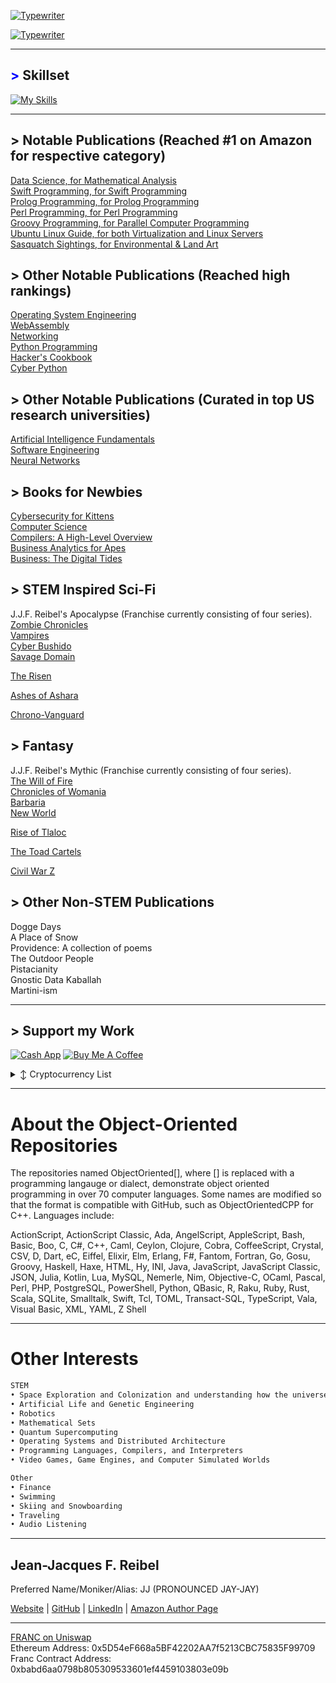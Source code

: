 [![Typewriter](https://readme-typing-svg.herokuapp.com?font=Orbitron&size=30&duration=4000&pause=500&center=true&random=false&width=1200&lines=J.J.F.+Reibel,+MBA,+M.S.+Cybersecurity,+M.S.+Data+Analytics)](https://git.io/typing-svg)


[![Typewriter](https://readme-typing-svg.herokuapp.com?font=Orbitron&size=30&duration=4000&pause=500&center=true&random=false&width=1200&lines=I+am+an+engineer;I+am+an+author;I+am+a+consultant;I+am+an+analyst)](https://git.io/typing-svg)

---
## <span style="color: blue !important;">&gt;</span> Skillset
[![My Skills](https://skillicons.dev/icons?i=aws,golang,androidstudio,ansible,apple,arduino,atom,azure,bootstrap,bun,crystal,cassandra,clion,cmake,css,d3,dart,discord,bots,dotnet,dynamodb,eclipse,elasticsearch,elixir,emacs,firebase,flask,flutter,gcp,git,github,go,gherkin,gradle,gtk,gulp,ai,htmx,java,jenkins,jquery,coffeescript,kafka,kotlin,ktor,kubernetes,laravel,latex,less,linkedin,linux,lit,lua,md,matlab,maven,mint,mongodb,mysql,neovim,nextjs,nginx,nim,deno,nix,nodejs,npm,ocaml,octave,opencv,perl,ps,php,phpstorm,postgres,pycharm,py,qt,r,redhat,redis,regex,remix,replit,rider,bitbucket,anaconda,git,azure,unity,c,cpp,javascript,typescript,swift,rust,ruby,python,sass,spring,sqlite,sublime,scala,sklearn,selenium,sketchup,solidity,svg,symfony,tensorflow,terraform,ubuntu,vala,haskell,java,arch,vscode,vue,wasm,windows,wordpress,yarn,bash,cs,git,kali&perline=12)](https://skillicons.dev)

---
## > Notable Publications (Reached #1 on Amazon for respective category)
[Data Science, for Mathematical Analysis](https://www.amazon.com/Data-Science/dp/B0CHG4W2XH)      
[Swift Programming, for Swift Programming](https://www.amazon.com/Swift-Programming/dp/B0C87W6RQM)      
[Prolog Programming, for Prolog Programming](https://www.amazon.com/dp/B0CZ1Z9PFZ)      
[Perl Programming, for Perl Programming](https://www.amazon.com/dp/B0CQTTTZC6)      
[Groovy Programming, for Parallel Computer Programming](https://www.amazon.com/dp/B0CVSHSKTT)      
[Ubuntu Linux Guide, for both Virtualization and Linux Servers](https://www.amazon.com/dp/B0CWVDPCV8)      
[Sasquatch Sightings, for Environmental & Land Art](https://www.amazon.com/dp/B0DDQDBP4L)      

## > Other Notable Publications (Reached high rankings)
[Operating System Engineering](https://www.amazon.com/Operating-Engineering/dp/B0CY4TSPV2)      
[WebAssembly](https://www.amazon.com/WebAssembly/dp/B0CYX1KQBT)      
[Networking](https://www.amazon.com/dp/B0CYBSH1QG)      
[Python Programming](https://www.amazon.com/dp/B0CQGKH7NH)      
[Hacker's Cookbook](https://www.amazon.com/dp/B0C87VCRVL)      
[Cyber Python](https://www.amazon.com/dp/B0D4B5F9MS)      

## > Other Notable Publications (Curated in top US research universities)
[Artificial Intelligence Fundamentals](https://www.amazon.com/dp/B0CHL9L8W4)      
[Software Engineering](https://www.amazon.com/dp/B0C5KY8K1N)      
[Neural Networks](https://www.amazon.com/dp/B0C52DHY6P)      

## > Books for Newbies
[Cybersecurity for Kittens](https://www.amazon.com/dp/B0D1YKYH6S)      
[Computer Science](https://www.amazon.com/dp/B0C2S1JKDN)      
[Compilers: A High-Level Overview](https://www.amazon.com/dp/B0CJ4CWP9P)      
[Business Analytics for Apes](https://www.amazon.com/dp/B0CQXQJXBF)      
[Business: The Digital Tides](https://www.amazon.com/dp/B0CR7N3FW8)      

## > STEM Inspired Sci-Fi
J.J.F. Reibel's Apocalypse (Franchise currently consisting of four series).   
[Zombie Chronicles](https://www.amazon.com/dp/B0CPS517FK)      
[Vampires](https://www.amazon.com/dp/B0D5PFNRSQ)      
[Cyber Bushido](https://www.amazon.com/dp/B0CTYKPB1S)      
[Savage Domain](https://www.amazon.com/dp/B0DHQRLH11)         

[The Risen](https://www.amazon.com/dp/B0DCC3Z7TZ)    

[Ashes of Ashara](https://www.amazon.com/dp/B0DHFGSST8)

[Chrono-Vanguard](https://www.amazon.com/dp/B0D6J42NN8)    

## > Fantasy
J.J.F. Reibel's Mythic (Franchise currently consisting of four series).   
[The Will of Fire](https://www.amazon.com/dp/B0CLKVVD76)    
[Chronicles of Womania](https://www.amazon.com/dp/B0CW1972NX)    
[Barbaria](https://www.amazon.com/dp/B0D98P98T4)    
[New World](https://www.amazon.com/dp/B0CW13QR2Q)     

[Rise of Tlaloc](https://www.amazon.com/dp/B0D2KXQG7N)    

[The Toad Cartels](https://www.amazon.com/dp/B0CWD6VBST)    

[Civil War Z](https://www.amazon.com/dp/B0CL1XZ5P7)     
    
## > Other Non-STEM Publications
Dogge Days      
A Place of Snow      
Providence: A collection of poems      
The Outdoor People      
Pistacianity      
Gnostic Data Kaballah      
Martini-ism      

---
## > Support my Work
[![Cash App](https://img.shields.io/badge/CashApp-01D21C?style=for-the-badge&logo=cashapp&logoColor=white)](https://cash.app/$JJReibel)
 [![Buy Me A Coffee](https://img.shields.io/badge/BuyMeACoffee-FFDD00?style=for-the-badge)](https://www.buymeacoffee.com/jjreibel)
<details>

  <summary>↕️ <bold>Cryptocurrency List</bold></summary>
 
 <br />

Ethereum (ETH)    | 0x5D54eF668a5BF42202AA7f5213CBC75835F99709                                                                   

</details>


[Button Shield]: https://img.shields.io/badge/Shield_Buttons-37a779?style=for-the-badge
[Shield]: Types/shield.md
____________________________________________________________________________________________________________________________________

# About the Object-Oriented Repositories
The repositories named ObjectOriented[], where [] is replaced with a programming langauge or dialect, demonstrate object oriented programming in over 70 computer languages. Some names are modified so that the format is compatible with GitHub, such as ObjectOrientedCPP for C++. Languages include:  

ActionScript, ActionScript Classic, Ada, AngelScript, AppleScript, Bash, Basic, Boo, C, C#, C++, Caml, Ceylon, Clojure, Cobra, CoffeeScript, Crystal, CSV, D, Dart, eC, Eiffel, Elixir, Elm, Erlang, F#, Fantom, Fortran, Go, Gosu, Groovy, Haskell, Haxe, HTML, Hy, INI, Java, JavaScript, JavaScript Classic, JSON, Julia, Kotlin, Lua, MySQL, Nemerle, Nim, Objective-C, OCaml, Pascal, Perl, PHP, PostgreSQL, PowerShell, Python, QBasic, R, Raku, Ruby, Rust, Scala, SQLite, Smalltalk, Swift, Tcl, TOML, Transact-SQL, TypeScript, Vala, Visual Basic, XML, YAML, Z Shell  

____________________________________________________________________________________________________________________________________

# Other Interests

```markdown
STEM
• Space Exploration and Colonization and understanding how the universe works
• Artificial Life and Genetic Engineering     
• Robotics     
• Mathematical Sets          
• Quantum Supercomputing
• Operating Systems and Distributed Architecture
• Programming Languages, Compilers, and Interpreters          
• Video Games, Game Engines, and Computer Simulated Worlds          

Other
• Finance     
• Swimming     
• Skiing and Snowboarding     
• Traveling     
• Audio Listening     
```
   
____________________________________________________________________________________________________________________________________


## Jean-Jacques F. Reibel    
Preferred Name/Moniker/Alias: JJ (PRONOUNCED JAY-JAY)    

[Website](https://www.appshub.link) | [GitHub](https://github.com/JJFReibel) | [LinkedIn](http://www.linkedin.com/in/jj-reibel) | [Amazon Author Page](https://www.amazon.com/author/jjreibel)          


____________________________________________________________________________________________________________________________________
[FRANC on Uniswap](https://app.uniswap.org/#/swap?outputCurrency=0xbabd6aa0798b805309533601ef4459103803e09b)            
Ethereum Address: 0x5D54eF668a5BF42202AA7f5213CBC75835F99709  
Franc Contract Address: 0xbabd6aa0798b805309533601ef4459103803e09b  

